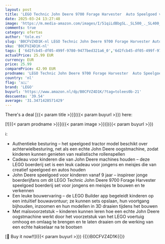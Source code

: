 ```yaml
---
layout: post
title: 'LEGO Technic John Deere 9700 Forage Harvester  Auto Speelgoed voor Kinderen  Tractor en Boerderij Voertuig Set  Creatief Cadeau voor Jongens en Meisjes vanaf 9 Jaar 42168'
date: 2025-03-24 13:27:48
image: 'https://m.media-amazon.com/images/I/51qiLdBbgSL._SL500_._SL400_.jpg'
comments: true
category: ofertas
author: 'tole.es'
slug: 'B0CFVZ4D1K-nl LEGO Technic John Deere 9700 Forage Harvester Auto...'
sku: 'B0CFVZ4D1K-nl'
tags: [ '6d2fcb45-df05-499f-9780-9477bed321a6_0','6d2fcb45-df05-499f-9780-9477bed321a6_501','6d2fcb45-df05-499f-9780-9477bed321a6_5201','6d2fcb45-df05-499f-9780-9477bed321a6_5301','8','Arborist Merchandising Root','Bouw- & constructiespeelgoed','Educatief speelgoed','LEGO','STEM','Self Service','Special Features Stores','Speelgoed & spellen','Speelgoedbouwsets','lego','🇳🇱', ]
actualPrice: 25.99 EUR
currency: EUR
price: 25.99
comparePrice: 42.99 EUR
prodname: 'LEGO Technic John Deere 9700 Forage Harvester  Auto Speelgoed voor Kinderen  Tractor en Boerderij Voertuig Set  Creatief Cadeau voor Jongens en Meisjes vanaf 9 Jaar 42168'
country: 'nl'
flag: '🇳🇱'
brand: 'LEGO'
buyurl: 'https://www.amazon.nl/dp/B0CFVZ4D1K/?tag=tolees0b-21'
descuento: '39.54'
average: '31.3471428571429'
---
```


There's a deal [{{< param title >}}]({{< param buyurl >}})  here:

[![{{< param prodname >}}]({{< param image >}})]({{< param buyurl >}})

ℹ️:

- Authentieke besturing – het speelgoed tractor model beschikt over achterwielbesturing, net als een echte John Deere oogstmachine, zodat kinderen kunnen genieten van realistische rollenspellen
- Cadeau voor kinderen die van John Deere machines houden – deze LEGO boerderij set is een leuk cadeau voor jongens en meisjes die van creatief speelgoed en autos houden
- John Deere speelgoed voor kinderen vanaf 9 jaar – inspireer jonge boerderijfans om dit LEGO Technic John Deere 9700 Forage Harvester speelgoed boerderij set voor jongens en meisjes te bouwen en te verkennen
- Een leuke bouwervaring – de LEGO Builder app begeleidt kinderen op een intuïtief bouwavontuur; ze kunnen sets opslaan, hun voortgang bijhouden, inzoomen en hun modellen in 3D draaien tijdens het bouwen
- Met maïsvoorzetstuk – kinderen kunnen leren hoe een echte John Deere oogstmachine werkt door het voorzetstuk van het LEGO voertuig omhoog en omlaag te brengen en te laten draaien om de werking van een echte hakselaar na te bootsen

[🛒 Buy it now!!]({{< param buyurl >}})
{{<world>}}B0CFVZ4D1K{{</world>}}
